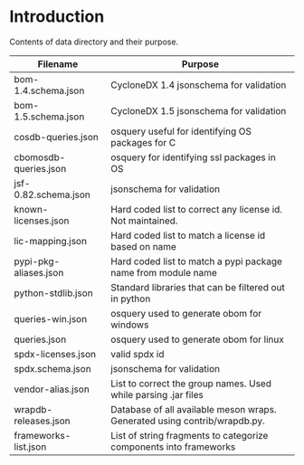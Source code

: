 # Introduction

Contents of data directory and their purpose.

| Filename              | Purpose                                                                   |
| --------------------- | ------------------------------------------------------------------------- |
| bom-1.4.schema.json   | CycloneDX 1.4 jsonschema for validation                                   |
| bom-1.5.schema.json   | CycloneDX 1.5 jsonschema for validation                                   |
| cosdb-queries.json    | osquery useful for identifying OS packages for C                          |
| cbomosdb-queries.json | osquery for identifying ssl packages in OS                                |
| jsf-0.82.schema.json  | jsonschema for validation                                                 |
| known-licenses.json   | Hard coded list to correct any license id. Not maintained.                |
| lic-mapping.json      | Hard coded list to match a license id based on name                       |
| pypi-pkg-aliases.json | Hard coded list to match a pypi package name from module name             |
| python-stdlib.json    | Standard libraries that can be filtered out in python                     |
| queries-win.json      | osquery used to generate obom for windows                                 |
| queries.json          | osquery used to generate obom for linux                                   |
| spdx-licenses.json    | valid spdx id                                                             |
| spdx.schema.json      | jsonschema for validation                                                 |
| vendor-alias.json     | List to correct the group names. Used while parsing .jar files            |
| wrapdb-releases.json  | Database of all available meson wraps. Generated using contrib/wrapdb.py. |
| frameworks-list.json  | List of string fragments to categorize components into frameworks         |
